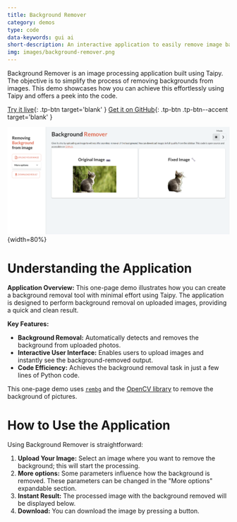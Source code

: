```yaml
---
title: Background Remover
category: demos
type: code
data-keywords: gui ai
short-description: An interactive application to easily remove image backgrounds using automatic detection.
img: images/background-remover.png
---
```

Background Remover is an image processing application built using Taipy. The objective is
to simplify the process of removing backgrounds from images. This demo showcases how you
can achieve this effortlessly using Taipy and offers a peek into the code.

[Try it live](https://background-remover.taipy.cloud/){: .tp-btn target='blank' }
[Get it on GitHub](https://github.com/Avaiga/demo-remove-background){: .tp-btn .tp-btn--accent target='blank' }

![Background Remover](images/background-remover.png){width=80%}

# Understanding the Application

**Application Overview:**
This one-page demo illustrates how you can create a background removal tool with minimal
effort using Taipy. The application is designed to perform background removal on uploaded
images, providing a quick and clean result.

**Key Features:**

- **Background Removal:** Automatically detects and removes the background from uploaded
photos.
- **Interactive User Interface:** Enables users to upload images and instantly see the
background-removed output.
- **Code Efficiency:** Achieves the background removal task in just a few lines of Python
code.

This one-page demo uses [`rembg`](https://github.com/danielgatis/rembg) and the [OpenCV library](https://opencv.org/)
to remove the background of pictures.

# How to Use the Application

Using Background Remover is straightforward:

1. **Upload Your Image:** Select an image where you want to remove the background; this
will start the processing.
2. **More options:** Some parameters influence how the background is removed. These
parameters can be changed in the "More options" expandable section.
3. **Instant Result:** The processed image with the background removed will be displayed
below.
4. **Download:** You can download the image by pressing a button.
